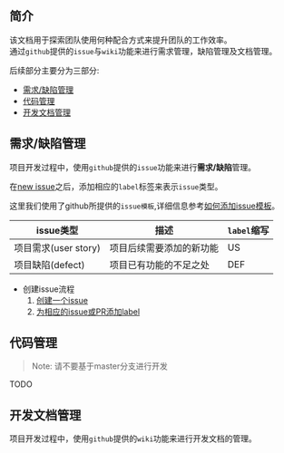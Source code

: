 ## 简介

该文档用于探索团队使用何种配合方式来提升团队的工作效率。   
通过`github`提供的`issue`与`wiki`功能来进行需求管理，缺陷管理及文档管理。

后续部分主要分为三部分:
* [需求/缺陷管理](#us_def)
* [代码管理](#code)
* [开发文档管理](#dev_doc)

## <a name="us_def"></a>需求/缺陷管理

项目开发过程中，使用`github`提供的`issue`功能来进行**需求/缺陷**管理。

在[new issue](https://github.com/openzedian/workflow_guideLine/issues)之后，添加相应的`label`标签来表示`issue`类型。

这里我们使用了github所提供的`issue模板`,详细信息参考[如何添加issue模板](https://help.github.com/en/articles/creating-issue-templates-for-your-repository)。

| issue类型             | 描述                   | `label`缩写 |
|----------------------|------------------------|-------------|
|项目需求(user story)   | 项目后续需要添加的新功能 | US   |
|项目缺陷(defect)       | 项目已有功能的不足之处   | DEF  |

* 创建issue流程
  1. [创建一个issue](https://help.github.com/en/articles/creating-an-issue)
  2. [为相应的issue或PR添加label](https://help.github.com/en/articles/applying-labels-to-issues-and-pull-requests)

## <a name="code"></a>代码管理

> Note: 请不要基于master分支进行开发

TODO

## <a name="dev_doc"></a>开发文档管理

项目开发过程中，使用`github`提供的`wiki`功能来进行开发文档的管理。
